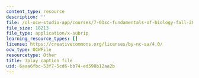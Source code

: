 ```yaml
---
content_type: resource
description: ''
file: /ol-ocw-studio-app/courses/7-01sc-fundamentals-of-biology-fall-2011/6aaa6fbc53f75cd6bb74ed598b12aa2b_3edzxv_mYZk.vtt
file_size: 18213
file_type: application/x-subrip
learning_resource_types: []
license: https://creativecommons.org/licenses/by-nc-sa/4.0/
ocw_type: OCWFile
resourcetype: Other
title: 3play caption file
uid: 6aaa6fbc-53f7-5cd6-bb74-ed598b12aa2b
---
```

